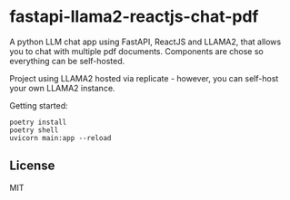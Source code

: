 # fastapi-llama2-reactjs-chat-pdf

A python LLM chat app using FastAPI, ReactJS and LLAMA2, that allows you to chat with multiple pdf documents.
Components are chose so everything can be self-hosted.


Project using LLAMA2 hosted via replicate - however, you can self-host your own LLAMA2 instance.

Getting started:

```shell
poetry install
poetry shell
uvicorn main:app --reload
```

## License
MIT
